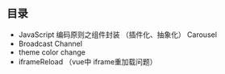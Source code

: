 ## 目录

- JavaScript 编码原则之组件封装 （插件化、抽象化） Carousel
- Broadcast Channel
- theme color change
- iframeReload （vue中 iframe重加载问题）